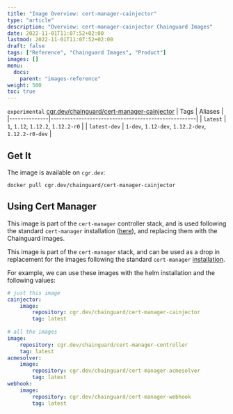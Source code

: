 ```yaml
---
title: "Image Overview: cert-manager-cainjector"
type: "article"
description: "Overview: cert-manager-cainjector Chainguard Images"
date: 2022-11-01T11:07:52+02:00
lastmod: 2022-11-01T11:07:52+02:00
draft: false
tags: ["Reference", "Chainguard Images", "Product"]
images: []
menu:
  docs:
    parent: "images-reference"
weight: 500
toc: true
---
```


`experimental` [cgr.dev/chainguard/cert-manager-cainjector](https://github.com/chainguard-images/images/tree/main/images/cert-manager-cainjector)
| Tags         | Aliases                                            |
|--------------|----------------------------------------------------|
| `latest`     | `1`, `1.12`, `1.12.2`, `1.12.2-r0`                 |
| `latest-dev` | `1-dev`, `1.12-dev`, `1.12.2-dev`, `1.12.2-r0-dev` |



## Get It

The image is available on `cgr.dev`:

```
docker pull cgr.dev/chainguard/cert-manager-cainjector
```

## Using Cert Manager

This image is part of the `cert-manager` controller stack, and is used following the standard `cert-manager` installation ([here](https://cert-manager.io/docs/installation/)), and replacing them with the Chainguard images.

This image is part of the `cert-manager` stack, and can be used as a drop in replacement for the images following the standard `cert-manager` [installation](https://cert-manager.io/docs/installation/).

For example, we can use these images with the helm installation and the following values:

```yaml
# just this image
cainjector:
    image:
        repository: cgr.dev/chainguard/cert-manager-cainjector
        tag: latest
        
# all the images
image:
    repository: cgr.dev/chainguard/cert-manager-controller
    tag: latest
acmesolver:
    image:
        repository: cgr.dev/chainguard/cert-manager-acmesolver
        tag: latest
webhook:
    image:
        repository: cgr.dev/chainguard/cert-manager-webhook
        tag: latest
```

